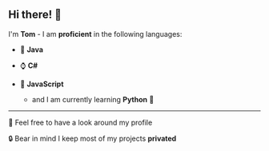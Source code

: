 ## Hi there! 👋
I'm __Tom__ - I am __proficient__ in the following languages:


  - 🍵 **Java**
  
  - ⌚ **C#**

  - 📃 **JavaScript**

  
     - and I am currently learning **Python** 🐍

  ---

🔭 Feel free to have a look around my profile

🔒 Bear in mind I keep most of my projects **privated**


<!--
**tom125813/tom125813** is a ✨ _special_ ✨ repository because its `README.md` (this file) appears on your GitHub profile.

Here are some ideas to get you started:

- 🔭 I’m currently working on ...
- 🌱 I’m currently learning ...
- 👯 I’m looking to collaborate on ...
- 🤔 I’m looking for help with ...
- 💬 Ask me about ...
- 📫 How to reach me: ...
- 😄 Pronouns: ...
- ⚡ Fun fact: ...
-->
